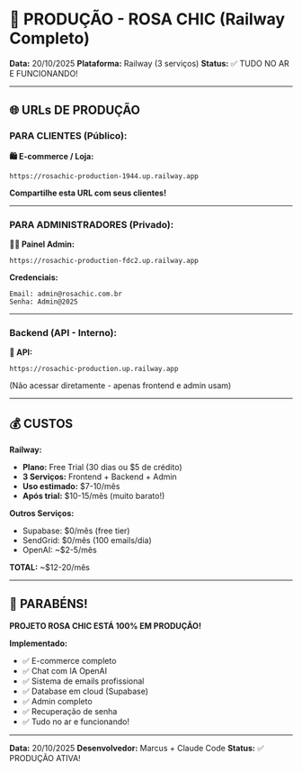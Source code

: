 # 🚀 PRODUÇÃO - ROSA CHIC (Railway Completo)

**Data:** 20/10/2025
**Plataforma:** Railway (3 serviços)
**Status:** ✅ TUDO NO AR E FUNCIONANDO!

---

## 🌐 URLs DE PRODUÇÃO

### **PARA CLIENTES (Público):**

**🛍️ E-commerce / Loja:**
```
https://rosachic-production-1944.up.railway.app
```

**Compartilhe esta URL com seus clientes!**

---

### **PARA ADMINISTRADORES (Privado):**

**👨‍💼 Painel Admin:**
```
https://rosachic-production-fdc2.up.railway.app
```

**Credenciais:**
```
Email: admin@rosachic.com.br
Senha: Admin@2025
```

---

### **Backend (API - Interno):**

**🔧 API:**
```
https://rosachic-production.up.railway.app
```

(Não acessar diretamente - apenas frontend e admin usam)

---

## 💰 CUSTOS

**Railway:**
- **Plano:** Free Trial (30 dias ou $5 de crédito)
- **3 Serviços:** Frontend + Backend + Admin
- **Uso estimado:** $7-10/mês
- **Após trial:** $10-15/mês (muito barato!)

**Outros Serviços:**
- Supabase: $0/mês (free tier)
- SendGrid: $0/mês (100 emails/dia)
- OpenAI: ~$2-5/mês

**TOTAL:** ~$12-20/mês

---

## 🎊 PARABÉNS!

**PROJETO ROSA CHIC ESTÁ 100% EM PRODUÇÃO!**

**Implementado:**
- ✅ E-commerce completo
- ✅ Chat com IA OpenAI
- ✅ Sistema de emails profissional
- ✅ Database em cloud (Supabase)
- ✅ Admin completo
- ✅ Recuperação de senha
- ✅ Tudo no ar e funcionando!

---

**Data:** 20/10/2025
**Desenvolvedor:** Marcus + Claude Code
**Status:** ✅ PRODUÇÃO ATIVA!
